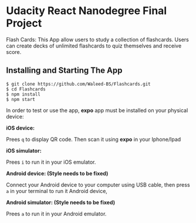 # Udacity React Nanodegree Final Project

Flash Cards: This App allow users to study a collection of flashcards. Users can create decks of unlimited flashcards to quiz themselves and receive score. 

## Installing and Starting The App

```
$ git clone https://github.com/Waleed-BS/Flashcards.git
$ cd Flashcards
$ npm install
$ npm start
```

In order to test or use the app, **expo** app must be installed on your physical device:

**iOS device:**

Prees `q` to display QR code. Then scan it using **expo** in your Iphone/Ipad

**iOS simulator:**

Prees `i` to run it in your iOS emulator.

**Android device: (Style needs to be fixed)**

Connect your Android device to your computer using USB cable, then press `a` in your terminal to run it Android device,

**Android simulator: (Style needs to be fixed)**

Prees `a` to run it in your Android emulator. 
